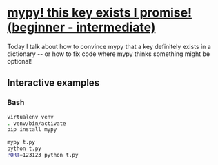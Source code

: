 # [mypy! this key exists I promise! (beginner - intermediate)](https://youtu.be/HE0At4RrZIE)

Today I talk about how to convince mypy that a key definitely exists in a dictionary -- or how to fix code where mypy thinks something might be optional!

## Interactive examples

### Bash

```bash
virtualenv venv
. venv/bin/activate
pip install mypy

mypy t.py
python t.py
PORT=123123 python t.py
```
